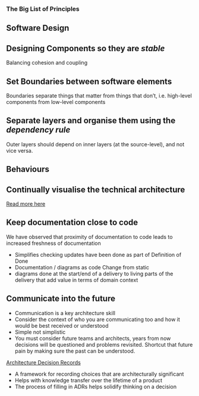 ### The Big List of Principles

## Software Design

##  Designing Components so they are *stable*

Balancing cohesion and coupling

## Set Boundaries between software elements

Boundaries separate things that matter from things that don’t, i.e. high-level components from low-level components

## Separate layers and organise them using the *dependency rule*

Outer layers should depend on inner layers (at the source-level), and not vice versa.

## Behaviours

## Continually visualise the technical architecture

[Read more here](principles/continually_visualise_the_technical_architecture.md)

## Keep documentation close to code
We have observed that proximity of documentation to code leads to increased freshness of documentation     

 - Simplifies checking updates have been done as part of Definition of
   Done
 - Documentation / diagrams as code Change from static
 - diagrams done at the start/end of a delivery to living parts of the  
   delivery that add value in terms of domain context

## Communicate into the future

-   Communication is a key architecture skill
-   Consider the context of who you are communicating too and how it would be best received or understood
-   Simple not simplistic
-   You must consider future teams and architects, years from now decisions will be questioned and problems revisited. Shortcut that future pain by making sure the past can be understood.

[Architecture Decision Records](https://www.google.com/url?q=https%3A%2F%2Fadr.github.io%2F&sa=D&sntz=1&usg=AOvVaw0F6q-5rF3DK-brst0WDqQH)
    
-   A framework for recording choices that are architecturally significant
-   Helps with knowledge transfer over the lifetime of a product
-   The process of filling in ADRs helps solidify thinking on a decision
